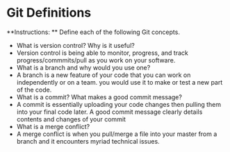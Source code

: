 # Git Definitions

**Instructions: ** Define each of the following Git concepts.

* What is version control?  Why is it useful?
* Version control is being able to monitor, progress, and track progress/commmits/pull as you work on your software. 
* What is a branch and why would you use one?
* A branch is a new feature of your code that you can work on independently or on a team. you would use it to make or test a new part of the code. 
* What is a commit? What makes a good commit message?
* A commit is essentially uploading your code changes then pulling them into your final code later. A good commit message clearly details contents and changes of your commit
* What is a merge conflict?
* A merge conflict is when you pull/merge a file into your master from a branch and it encounters myriad technical issues. 